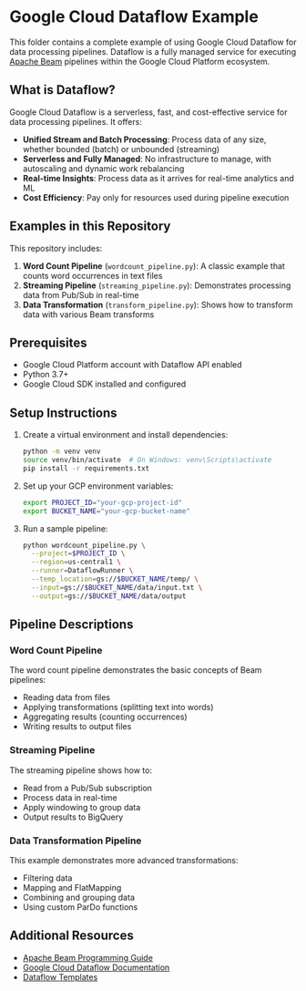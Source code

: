 # Google Cloud Dataflow Example

This folder contains a complete example of using Google Cloud Dataflow for data processing pipelines. Dataflow is a fully managed service for executing [Apache Beam](https://beam.apache.org/) pipelines within the Google Cloud Platform ecosystem.

## What is Dataflow?

Google Cloud Dataflow is a serverless, fast, and cost-effective service for data processing pipelines. It offers:

- **Unified Stream and Batch Processing**: Process data of any size, whether bounded (batch) or unbounded (streaming)
- **Serverless and Fully Managed**: No infrastructure to manage, with autoscaling and dynamic work rebalancing
- **Real-time Insights**: Process data as it arrives for real-time analytics and ML
- **Cost Efficiency**: Pay only for resources used during pipeline execution

## Examples in this Repository

This repository includes:

1. **Word Count Pipeline** (`wordcount_pipeline.py`): A classic example that counts word occurrences in text files
2. **Streaming Pipeline** (`streaming_pipeline.py`): Demonstrates processing data from Pub/Sub in real-time
3. **Data Transformation** (`transform_pipeline.py`): Shows how to transform data with various Beam transforms

## Prerequisites

- Google Cloud Platform account with Dataflow API enabled
- Python 3.7+
- Google Cloud SDK installed and configured

## Setup Instructions

1. Create a virtual environment and install dependencies:
   ```bash
   python -m venv venv
   source venv/bin/activate  # On Windows: venv\Scripts\activate
   pip install -r requirements.txt
   ```

2. Set up your GCP environment variables:
   ```bash
   export PROJECT_ID="your-gcp-project-id"
   export BUCKET_NAME="your-gcp-bucket-name"
   ```

3. Run a sample pipeline:
   ```bash
   python wordcount_pipeline.py \
     --project=$PROJECT_ID \
     --region=us-central1 \
     --runner=DataflowRunner \
     --temp_location=gs://$BUCKET_NAME/temp/ \
     --input=gs://$BUCKET_NAME/data/input.txt \
     --output=gs://$BUCKET_NAME/data/output
   ```

## Pipeline Descriptions

### Word Count Pipeline

The word count pipeline demonstrates the basic concepts of Beam pipelines:
- Reading data from files
- Applying transformations (splitting text into words)
- Aggregating results (counting occurrences)
- Writing results to output files

### Streaming Pipeline

The streaming pipeline shows how to:
- Read from a Pub/Sub subscription
- Process data in real-time
- Apply windowing to group data
- Output results to BigQuery

### Data Transformation Pipeline

This example demonstrates more advanced transformations:
- Filtering data
- Mapping and FlatMapping
- Combining and grouping data
- Using custom ParDo functions

## Additional Resources

- [Apache Beam Programming Guide](https://beam.apache.org/documentation/programming-guide/)
- [Google Cloud Dataflow Documentation](https://cloud.google.com/dataflow/docs)
- [Dataflow Templates](https://cloud.google.com/dataflow/docs/guides/templates/provided-templates)